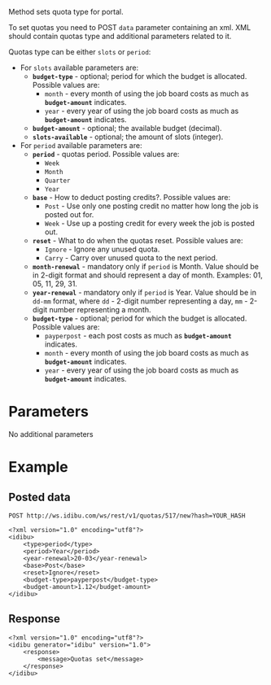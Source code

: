 <p>Method sets quota type for portal.</p>
<p>To set quotas you need to POST <code>data</code> parameter containing an xml. XML should contain quotas type and additional parameters related to it.</p>
<p>Quotas type can be either <code>slots</code> or <code>period</code>:</p>
<ul>
	<li>For <code>slots</code> available parameters are:
		<ul>
			<li><strong><code>budget-type</code></strong> - optional; period for which the budget is allocated. Possible values are:
				<ul>
					<li><code>month</code> - every month of using the job board costs as much as <strong><code>budget-amount</code></strong> indicates.</li>
					<li><code>year</code> - every year of using the job board costs as much as <strong><code>budget-amount</code></strong> indicates.</li>
				</ul>
			</li>
			<li><strong><code>budget-amount</code></strong> - optional; the available budget (decimal).</li>
			<li><strong><code>slots-available</code></strong> - optional; the amount of slots (integer).</li>
		</ul>
	</li>
	<li>For <code>period</code> available parameters are:
		<ul>
			<li><strong><code>period</code></strong> - quotas period. Possible values are:
				<ul>
					<li><code>Week</code></li>
					<li><code>Month</code></li>
					<li><code>Quarter</code></li>
					<li><code>Year</code></li>
				</ul>
			</li>
			<li><strong><code>base</code></strong> - How to deduct posting credits?. Possible values are:
				<ul>
					<li><code>Post</code> - Use only one posting credit no matter how long the job is posted out for.</li>
					<li><code>Week</code> - Use up a posting credit for every week the job is posted out.</li>
				</ul>
			</li>
			<li><strong><code>reset</code></strong> - What to do when the quotas reset. Possible values are:
				<ul>
					<li><code>Ignore</code> - Ignore any unused quota.</li>
					<li><code>Carry</code> - Carry over unused quota to the next period.</li>
				</ul>
			</li>
			<li><strong><code>month-renewal</code></strong> - mandatory only if <code>period</code> is Month. Value should be in 2-digit format and should represent a day of month. Examples: 01, 05, 11, 29, 31.</li>
			<li><strong><code>year-renewal</code></strong> - mandatory only if <code>period</code> is Year. Value should be in <code>dd-mm</code> format, where <code>dd</code> - 2-digit number representing a day, <code>mm</code> - 2-digit number representing a month.</li>
			<li><strong><code>budget-type</code></strong> - optional; period for which the budget is allocated. Possible values are:
				<ul>
					<li><code>payperpost</code> - each post costs as much as <strong><code>budget-amount</code></strong> indicates.</li>
					<li><code>month</code> - every month of using the job board costs as much as <strong><code>budget-amount</code></strong> indicates.</li>
					<li><code>year</code> - every year of using the job board costs as much as <strong><code>budget-amount</code></strong> indicates.</li>
				</ul>
			</li>
		</ul>
	</li>
</ul>
<h1>Parameters</h1>
<p>No additional parameters</p>
<h1>Example</h1>
<h2>Posted data</h2>
<pre><code>POST http://ws.idibu.com/ws/rest/v1/quotas/517/new?hash=YOUR_HASH</code></pre>
<pre><code type="xml">&lt;?xml version=&quot;1.0&quot; encoding=&quot;utf8&quot;?&gt;
&lt;idibu&gt;
    &lt;type&gt;period&lt;/type&gt;
    &lt;period&gt;Year&lt;/period&gt;
    &lt;year-renewal&gt;20-03&lt;/year-renewal&gt;
    &lt;base&gt;Post&lt;/base&gt;
    &lt;reset&gt;Ignore&lt;/reset&gt;
    &lt;budget-type&gt;payperpost&lt;/budget-type&gt;
    &lt;budget-amount&gt;1.12&lt;/budget-amount&gt;
&lt;/idibu&gt;
</code></pre>
<h2>Response</h2>
<pre><code type="xml">&lt;?xml version=&quot;1.0&quot; encoding=&quot;utf8&quot;?&gt;
&lt;idibu generator=&quot;idibu&quot; version=&quot;1.0&quot;&gt;
    &lt;response&gt;
        &lt;message&gt;Quotas set&lt;/message&gt;
    &lt;/response&gt;
&lt;/idibu&gt;
</code></pre>
